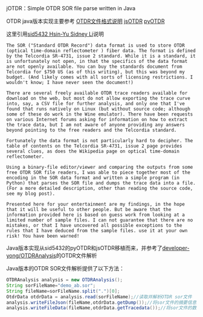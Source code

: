 jOTDR：Simple OTDR SOR file parse written in Java 

OTDR java版本实现主要参考
[OTDR文件格式说明](https://github-wiki-see.page/m/sid5432/pubOTDR/wiki/The-OTDR-%28Optical-Time-Domain-Reflectometer%29-Data-Format)
[jsOTDR](https://github.com/sid5432/jsOTDR)
[pyOTDR](https://github.com/sid5432/pyOTDR)

这里引用[sid5432 Hsin-Yu Sidney Li](https://github.com/sid5432/)说明
```text
The SOR ("Standard OTDR Record") data format is used to store OTDR (optical time-domain reflectometer ) fiber data. The format is defined by the Telcordia SR-4731, issue 2 standard. While it is a standard, it is unfortunately not open, in that the specifics of the data format are not openly available. You can buy the standards document from Telcordia for $750 US (as of this writing), but this was beyond my budget. (And likely comes with all sorts of licensing restrictions. I wouldn't know; I have never seen the document!)

There are several freely available OTDR trace readers available for download on the web, but most do not allow exporting the trace curve into, say, a CSV file for further analysis, and only one that I've found that runs natively on Linux (but without source code; although some of these do work in the Wine emulator). There have been requests on various Internet forums asking for information on how to extract the trace data, but I am not aware of anyone providing any answers beyond pointing to the free readers and the Telcordia standard.

Fortunately the data format is not particularly hard to decipher. The table of contents on the Telcordia SR-4731, issue 2 page provides several clues, as does the Wikipedia page on optical time-domain reflectometer.

Using a binary-file editor/viewer and comparing the outputs from some free OTDR SOR file readers, I was able to piece together most of the encoding in the SOR data format and written a simple program (in Python) that parses the SOR file and dumps the trace data into a file. (For a more detailed description, other than reading the source code, see my blog post).

Presented here for your entertainment are my findings, in the hope that it will be useful to other people. But be aware that the information provided here is based on guess work from looking at a limited number of sample files. I can not guarantee that there are no mistakes, or that I have uncovered all possible exceptions to the rules that I have deduced from the sample files. use it at your own risk! You have been warned!

```
Java版本实现从sid5432的pyOTDR和jsOTDR移植而来，并参考了[developer-yong/OTDRAnalysis](https://github.com/developer-yong/OTDRAnalysis)的OTDR文件解析

Java版本的OTDR SOR文件解析提供了以下方法：

```java
OTDRAnalysis analysis = new OTDRAnalysis();
String sorFileName="demo_ab.sor";
String fileName=sorFileName.split(".")[0];
OtdrData otdrData = analysis.read(sorFileName);//读取并解析OTDR sor文件
analysis.writeFileJson(fileName,otdrData.getDump());//将sor文件的摘要信息写入json文件
analysis.writeFileData(fileName,otdrData.getTracedata());//将sor文件的数据写入data文件
```


